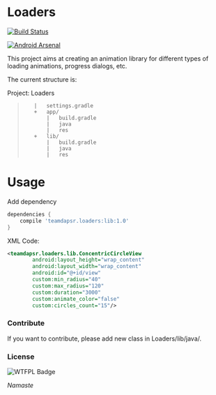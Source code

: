 # Loaders

[![Build Status](https://travis-ci.org/devkhan/Loaders.svg?branch=main)](https://travis-ci.org/devkhan/Loaders)

[![Android Arsenal](https://img.shields.io/badge/Android%20Arsenal-Loaders-blue.svg?style=flat)](http://android-arsenal.com/details/1/3130)


This project aims at creating an animation library for different types of loading animations, progress dialogs, etc.

The current structure is:

Project: Loaders  
>        |   settings.gradle  
>        +   app/  
>            |   build.gradle  
>            |   java  
>            |   res  
>        +   lib/  
>            |   build.gradle  
>            |   java  
>            |   res  

# Usage

Add dependency 
```gradle
dependencies {
    compile 'teamdapsr.loaders:lib:1.0'
}
```

XML Code:

```xml
<teamdapsr.loaders.lib.ConcentricCircleView
		android:layout_height="wrap_content"
		android:layout_width="wrap_content"
		android:id="@+id/view"
		custom:min_radius="40"
		custom:max_radius="120"
		custom:duration="3000"
		custom:animate_color="false"
		custom:circles_count="15"/>
```

### Contribute

If you want to contribute, please add new class in Loaders/lib/java/.

### License

![WTFPL Badge](http://www.wtfpl.net/wp-content/uploads/2012/12/wtfpl-badge-4.png)

_Namaste_
